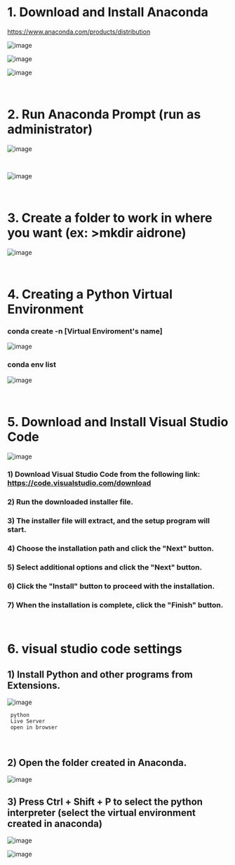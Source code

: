 # 1. Download and Install Anaconda

https://www.anaconda.com/products/distribution

![image](https://github.com/user-attachments/assets/1f34c3a2-be47-4a2d-87d7-508d936d06bf)

![image](https://github.com/user-attachments/assets/c046ecb1-1c11-483d-8e07-d9c9cafb4643)

![image](https://github.com/user-attachments/assets/b520b093-0aee-48df-bba6-d0c7bd87d7ff)

<br/>

# 2. Run Anaconda Prompt (run as administrator)

![image](https://github.com/user-attachments/assets/01f93f7f-1e7c-4363-a9ad-ca171f56d330)

<br/>

![image](https://github.com/user-attachments/assets/8bc10a02-400b-4e4f-89ae-b44668cc3bb5)

<br/>

# 3. Create a folder to work in where you want (ex: >mkdir aidrone)

![image](https://github.com/user-attachments/assets/cfbe62f1-0314-4d3f-8357-00e0f2eab0a9)

<br/>

# 4. Creating a Python Virtual Environment

###  conda   create    -n     [Virtual Enviroment's name] 

![image](https://github.com/user-attachments/assets/088b4a31-b9b3-4e18-a3d9-9ff8e93ac9fe)

###  conda   env    list

![image](https://github.com/user-attachments/assets/fad2be92-ff1a-4af1-a8ff-6853de5ff42c)

<br/>

# 5. Download and Install Visual Studio Code

![image](https://github.com/user-attachments/assets/4b0160b6-1b79-491c-9deb-ce26c3da0a57)

### 1) Download Visual Studio Code from the following link: https://code.visualstudio.com/download
### 2) Run the downloaded installer file.
### 3) The installer file will extract, and the setup program will start.
### 4) Choose the installation path and click the "Next" button.
### 5) Select additional options and click the "Next" button.
### 6) Click the "Install" button to proceed with the installation.
### 7) When the installation is complete, click the "Finish" button.

<br/>

# 6.  visual studio code settings

## 1) Install Python and other programs from Extensions.

![image](https://github.com/user-attachments/assets/45e127f1-69fb-405a-9e42-25926e934e9c)

     python
     Live Server
     open in browser
     
<br/>

## 2) Open the folder created in Anaconda.

![image](https://github.com/user-attachments/assets/812ec115-9564-4ef8-8905-af641df960c7)

## 3) Press Ctrl + Shift + P to select the python interpreter (select the virtual environment created in anaconda)

![image](https://github.com/user-attachments/assets/2b39764b-5d31-454e-8e74-3c921bbf31d1)

![image](https://github.com/user-attachments/assets/00540472-2977-4db5-a85d-aefe0b3f9f4b)




